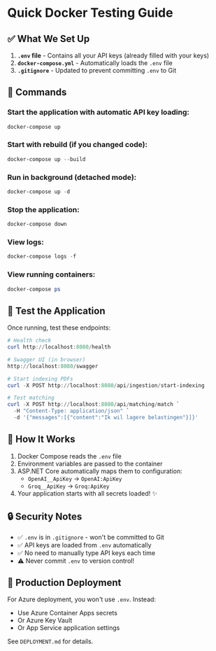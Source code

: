 # Quick Docker Testing Guide

## ✅ What We Set Up

1. **`.env` file** - Contains all your API keys (already filled with your keys)
2. **`docker-compose.yml`** - Automatically loads the `.env` file
3. **`.gitignore`** - Updated to prevent committing `.env` to Git

## 🚀 Commands

### Start the application with automatic API key loading:
```powershell
docker-compose up
```

### Start with rebuild (if you changed code):
```powershell
docker-compose up --build
```

### Run in background (detached mode):
```powershell
docker-compose up -d
```

### Stop the application:
```powershell
docker-compose down
```

### View logs:
```powershell
docker-compose logs -f
```

### View running containers:
```powershell
docker-compose ps
```

## 🧪 Test the Application

Once running, test these endpoints:

```powershell
# Health check
curl http://localhost:8080/health

# Swagger UI (in browser)
http://localhost:8080/swagger

# Start indexing PDFs
curl -X POST http://localhost:8080/api/ingestion/start-indexing

# Test matching
curl -X POST http://localhost:8080/api/matching/match `
  -H "Content-Type: application/json" `
  -d '{"messages":[{"content":"Ik wil lagere belastingen"}]}'
```

## 📝 How It Works

1. Docker Compose reads the `.env` file
2. Environment variables are passed to the container
3. ASP.NET Core automatically maps them to configuration:
   - `OpenAI__ApiKey` → `OpenAI:ApiKey`
   - `Groq__ApiKey` → `Groq:ApiKey`
4. Your application starts with all secrets loaded! ✨

## 🔒 Security Notes

- ✅ `.env` is in `.gitignore` - won't be committed to Git
- ✅ API keys are loaded from `.env` automatically
- ✅ No need to manually type API keys each time
- ⚠️ Never commit `.env` to version control!

## 🎯 Production Deployment

For Azure deployment, you won't use `.env`. Instead:
- Use Azure Container Apps secrets
- Or Azure Key Vault
- Or App Service application settings

See `DEPLOYMENT.md` for details.
